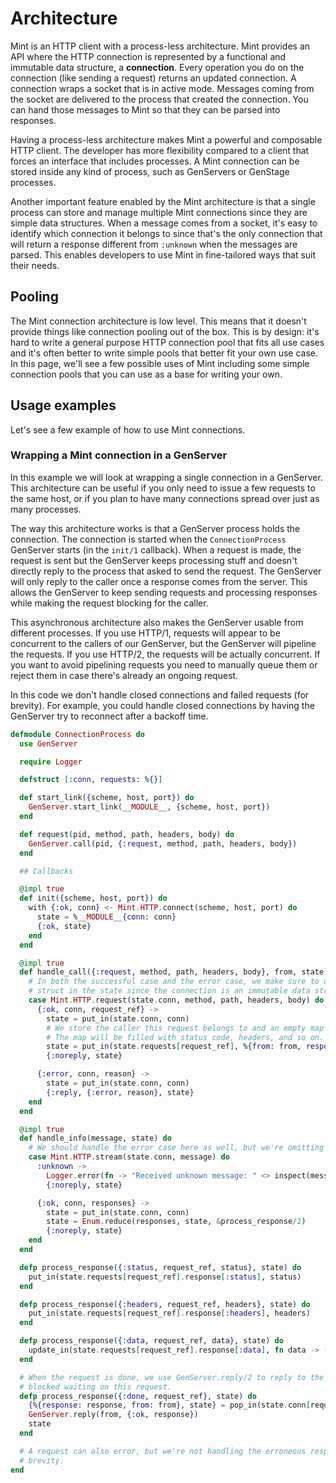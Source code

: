 # Architecture

Mint is an HTTP client with a process-less architecture. Mint provides an API where the HTTP connection is represented by a functional and immutable data structure, a **connection**. Every operation you do on the connection (like sending a request) returns an updated connection. A connection wraps a socket that is in active mode. Messages coming from the socket are delivered to the process that created the connection. You can hand those messages to Mint so that they can be parsed into responses.

Having a process-less architecture makes Mint a powerful and composable HTTP client. The developer has more flexibility compared to a client that forces an interface that includes processes. A Mint connection can be stored inside any kind of process, such as GenServers or GenStage processes.

Another important feature enabled by the Mint architecture is that a single process can store and manage multiple Mint connections since they are simple data structures. When a message comes from a socket, it's easy to identify which connection it belongs to since that's the only connection that will return a response different from `:unknown` when the messages are parsed. This enables developers to use Mint in fine-tailored ways that suit their needs.

## Pooling

The Mint connection architecture is low level. This means that it doesn't provide things like connection pooling out of the box. This is by design: it's hard to write a general purpose HTTP connection pool that fits all use cases and it's often better to write simple pools that better fit your own use case. In this page, we'll see a few possible uses of Mint including some simple connection pools that you can use as a base for writing your own.

## Usage examples

Let's see a few example of how to use Mint connections.

### Wrapping a Mint connection in a GenServer

In this example we will look at wrapping a single connection in a GenServer. This architecture can be useful if you only need to issue a few requests to the same host, or if you plan to have many connections spread over just as many processes.

The way this architecture works is that a GenServer process holds the connection. The connection is started when the `ConnectionProcess` GenServer starts (in the `init/1` callback). When a request is made, the request is sent but the GenServer keeps processing stuff and doesn't directly reply to the process that asked to send the request. The GenServer will only reply to the caller once a response comes from the server. This allows the GenServer to keep sending requests and processing responses while making the request blocking for the caller.

This asynchronous architecture also makes the GenServer usable from different processes. If you use HTTP/1, requests will appear to be concurrent to the callers of our GenServer, but the GenServer will pipeline the requests. If you use HTTP/2, the requests will be actually concurrent.
If you want to avoid pipelining requests you need to manually queue them or reject them in case there's already an ongoing request.

In this code we don't handle closed connections and failed requests (for brevity). For example, you could handle closed connections by having the GenServer try to reconnect after a backoff time.

```elixir
defmodule ConnectionProcess do
  use GenServer

  require Logger

  defstruct [:conn, requests: %{}]

  def start_link({scheme, host, port}) do
    GenServer.start_link(__MODULE__, {scheme, host, port})
  end

  def request(pid, method, path, headers, body) do
    GenServer.call(pid, {:request, method, path, headers, body})
  end

  ## Callbacks

  @impl true
  def init({scheme, host, port}) do
    with {:ok, conn} <- Mint.HTTP.connect(scheme, host, port) do
      state = %__MODULE__{conn: conn}
      {:ok, state}
    end
  end

  @impl true
  def handle_call({:request, method, path, headers, body}, from, state) do
    # In both the successful case and the error case, we make sure to update the connection
    # struct in the state since the connection is an immutable data structure.
    case Mint.HTTP.request(state.conn, method, path, headers, body) do
      {:ok, conn, request_ref} ->
        state = put_in(state.conn, conn)
        # We store the caller this request belongs to and an empty map as the response.
        # The map will be filled with status code, headers, and so on.
        state = put_in(state.requests[request_ref], %{from: from, response: %{}})
        {:noreply, state}

      {:error, conn, reason} ->
        state = put_in(state.conn, conn)
        {:reply, {:error, reason}, state}
    end
  end

  @impl true
  def handle_info(message, state) do
    # We should handle the error case here as well, but we're omitting it for brevity.
    case Mint.HTTP.stream(state.conn, message) do
      :unknown ->
        Logger.error(fn -> "Received unknown message: " <> inspect(message) end)
        {:noreply, state}

      {:ok, conn, responses} ->
        state = put_in(state.conn, conn)
        state = Enum.reduce(responses, state, &process_response/2)
        {:noreply, state}
    end
  end

  defp process_response({:status, request_ref, status}, state) do
    put_in(state.requests[request_ref].response[:status], status)
  end

  defp process_response({:headers, request_ref, headers}, state) do
    put_in(state.requests[request_ref].response[:headers], headers)
  end

  defp process_response({:data, request_ref, data}, state) do
    update_in(state.requests[request_ref].response[:data], fn data -> (data || "") <> data end)
  end

  # When the request is done, we use GenServer.reply/2 to reply to the caller that was
  # blocked waiting on this request.
  defp process_response({:done, request_ref}, state) do
    {%{response: response, from: from}, state} = pop_in(state.conn[request_ref])
    GenServer.reply(from, {:ok, response})
    state
  end

  # A request can also error, but we're not handling the erroneous responses for
  # brevity.
end
```
